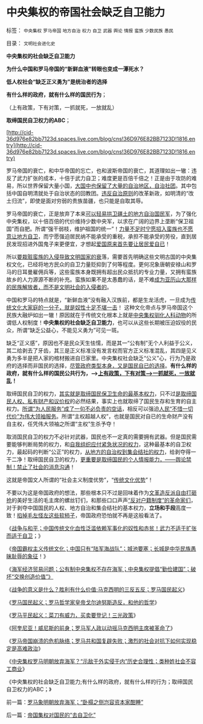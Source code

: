 # 中央集权的帝国社会缺乏自卫能力

标签： `中央集权` `罗马帝国` `地方自治` `权力` `自卫` `武器` `舆论` `情报` `蛮族` `少数民族` `愚民` 

目录： `文明社会进化史`

**中央集权的社会缺乏自卫能力**

**为什么中国和罗马帝国的“新鲜血液”转眼也变成一潭死水？**

**低人权社会“缺乏正义勇为”是统治者的选择**

**有什么样的政府，就有什么样的国民行为**；

（上有政策，下有对策，一抓就死，一放就乱）

**取缔国民自卫权力的ABC**；

[http://cid-36d976e82bb7123d.spaces.live.com/blog/cns!36D976E82BB7123D!1816.entry](http://cid-36d976e82bb7123d.spaces.live.com/blog/cns!36D976E82BB7123D!1816.entry)

罗马帝国的衰亡，和中华帝国的忘亡，也和波斯帝国的衰亡，其道理如出一辙：违反了武力扩张的成本，十倍于武力自卫；难度更是百倍千倍之！正是由于攻防的难易，所以世界保留大量小国，[大国中也保留了大量的自治地区，自治社团](../../../2009/7/13/民主自治社区可大大增进维族对中国社会的向心力.md)。其中包括中国自明清就处于自治状态的回教团。[违反自治原则](../../../2009/7/13/社区自治从最小单位开始.md)的改革新政，如明清的“改土归流”，即使是面对穷弱的贵族苗疆，也只能是自取其辱。

罗马帝国的衰亡，正是放弃了本来[可以轻易拱卫疆土的地方自治国民军](../../../2010/9/1/罗马军队由国军到党军再进化成皇军.md)，为了强化中央集权，以十倍百倍的代价维持少数中央军，以求在广阔的边界上垄断“保卫祖国”而自肥。所谓“强干弱枝，维护祖国的统一”！[力量不足时宁愿招入蛮族也不愿意让地方自卫](../../../2010/5/13/历史大趋势，人是最根本的社会财富.md)，而宁愿强迫居民纳不能承受的重税，承担不能承受的劳役，直到居民发现招进外国鬼子来更便宜，才想起[爱国原来首先要让居民爱自已](../../../2010/8/29/公有制革命成功了，&nbsp;不缺信仰了，罗马帝国灭亡了.md)！

所以[要栽赃蛮族的入侵导致文明国家的衰](../../../2010/4/7/后进民族无法威胁先进文明的生存.md)落，需要首先明确这些文明古国的中央集权文化，已经将地方民众的自卫力量贬抑到了何等程度。更何况象唐朝安禄山和罗马的日耳曼雇佣兵等，这些蛮族本身既拥有超出民众抵抗的专业力量，又拥有蛮族故乡的人力源源不断的补充。蛮族如果不是太愚蠢的话，是不难[成为亚历山大那样的民族解放者，而不是文明社会的入侵者的](../../../2010/3/22/中国应该开始学会讲实力.md)。

中国和罗马的特点就是，“新鲜血液”没有融入汉族前，都是生龙活虎，一旦成为[传统文化大家庭的一分子，就是奴性十足不堪一击](../../../2009/2/2/实例解剖极左的人格认知误区.md)！
这种文化帝点与罗马帝国这个民族大融炉如出一辙！原因就在于传统文化根本上就是[中央集权驯化人科动物](../../../2009/2/2/实例解剖极左的人格认知误区.md)的所谓低人权制度！**中央集权的社会缺乏自卫能力**，也可以从这些长期被压迫奴役的民众，所谓“缺乏公益心，不能见义勇为”可见一斑。

缺乏“正义感”，原因也不是民众天生怯懦，而是其一“公有制”无个人利益于公义，其二给剥去了牙齿，其三是正义标准没有发言权而官方正义标准混乱，其四是见义勇为多半是把人家的棺材搬进自已家里。中央集权社会缺乏“公义”心，行为乃是政府的选择而非国民的选择，[尽管政府类型本身，又是国民自已的选择](../../../2010/4/27/统治者不可能灌输新的观念的同时利于统治.md)。**有什么样的政府，就有什么样的国民公共行为，——>[上有政策，下有对策——>一抓就死，一放就乱](../../../2010/8/29/腐败：上有政策，下有对策？一抓就死，一放就乱？.md)！**

取缔国民自卫的权力，[其实就是取缔国民保卫生命的最基本权力](../../../2010/8/1/人权法学并不关心“正义”;美国人权法则和枪械管制.md)，只不过[是取缔国民人权、私有财产和议价权](../../../2010/6/29/地区自治是天然的“多党制”和集会结社的天赋权力.md)的必然结果，事实上也就取缔了国民生存和生育的自主权力。[所谓“为人民服务”成了一句不必负责的空话](../../../2009/7/14/行政改革缺少的就是为人民服务之普世的价值观.md)，相反可以强迫[人民“不惜一切代价”为伟大领袖服务](../../../2009/6/30/不惜一切代价牺牲全民族利益是卖国！叛国！.md)。所谓“主权超越人权”，也就是国民对自已的生命财产没有自主权，任凭伟大领袖之所谓“主权”生杀予夺！

取消国民自卫的权力不必针对武器，国民也不一定真的需要拥有武器。但是国民需要能够判断局势的权力，和[自我组织应付紧急状况的权力](../../../2009/9/8/促进民族团结.md)，这种最基本的自卫权力，最起码的判断“公正”的权力，[从地方的自治权到集会结社的权力](../../../2010/6/29/地区自治是天然的“多党制”和集会结社的天赋权力.md)，给剥夺得一干二净！取缔国民自卫的权力，[更重要是取缔国民的个人情报能力，——舆论禁制！禁止了社会的消息沟通](../../../2009/5/4/进化中的遗传信息交换，病毒和舆论的关系.md)！

这就是帝国文人所谓的“社会主义制度优势”，“[传统文化优势](../../../2009/3/24/为什么有中国特色的四不象是不稳定的系统.md)”！

不要以为这是帝国政府的想法，那些根本只不过是回味着作为[文革造反派自由打砸抢](http://cid-36d976e82bb7123d.spaces.live.com/blog/cns!36D976E82BB7123D!437.entry)的美好生活的毛主席的螺丝钉们，和那些口口声声[“反对户籍制度”的革命家们](../../../2009/9/2/盲目反对户籍制度的现实危险.md)，对于剥夺中国国民的人权、地方自治和集会结社的基本权力，**立场和手段**高度一致！[掐掉毛左怪左这些软柿子](../../../2009/8/25/柿子宜拣软的捏.md)，帝国政府恐怕就不再是这般看法了。



《[战争与和平；中国传统文化血性泛滥依赖军事化的奴性和赤贫！武力不适于扩张而适于自卫](../../../2010/9/13/武力不适于扩张而适于自卫.md)；》

《[帝国霸权主义传统文化；中国只有“陆军海战队”；城池要塞；长城是中华民族愚昧耻辱的象征](../../../2010/9/13/经济学对传统霸权主义的嘲弄.md)！》

《[海军经济贸易问题；公有制中央集权不存在海军；中央集权提倡“勤俭建国”；破坏“交换创造价值”》](../../../2010/9/13/公有制社会不需要海军；中央集权不允许存在海军.md)

《[战争的意义是什么？胜利有什么价值;马克西明的三反五反；罗马国民起义](../../../2010/9/13/战争的意义是什么？胜利有什么价值.md)》

《[罗马国民起义；罗马哲学家皇帝戈尔迪努斯造反，和他的哲学](../../../2010/9/13/当皇帝很危险！罗马哲学家老皇帝和他的哲学.md)》

《[罗马平民起义：菜刀有威力，买卖要登记！三光政策](../../../2010/9/14/罗马平民起义：菜刀有威力，买卖要登记！.md)》

《[阿奎尼亚！威尼斯的前身；罗马军人政以动摇马克西明主席被革命了](../../../2010/9/14/国难坚城，阿奎尼亚！威尼斯的前身.md)》

《[罗马帝国崩溃的危机脉络；罗马共和国复辟失败；激烈的社会对抗下如何实现稳定是高难政治](../../../2010/9/14/元老院复辟罗马共和国失败.md)》

《[中央集权罗马明朝放弃海军？“示敌于外实侵于内”历史合理性；类种姓社会不容工商业](../../../2010/9/15/罗马象明朝放弃海军；“卧榻之侧岂容资本家酣睡”.md)》

《中央集权的社会缺乏自卫能力;有什么样的政府，就有什么样的行为；取缔国民自卫权力的ABC；》

前一篇：[罗马象明朝放弃海军；“卧榻之侧岂容资本家酣睡”](../../../2010/9/15/罗马象明朝放弃海军；“卧榻之侧岂容资本家酣睡”.md)

后一篇：[帝国集权对国民的“去自卫化”](../../../2010/9/15/帝国集权对国民的“去自卫化”.md)